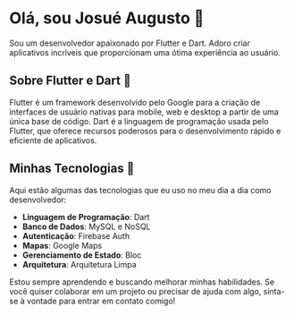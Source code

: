 # Olá, sou Josué Augusto 👋

Sou um desenvolvedor apaixonado por Flutter e Dart. Adoro criar aplicativos incríveis que proporcionam uma ótima experiência ao usuário.

## Sobre Flutter e Dart 🚀

Flutter é um framework desenvolvido pelo Google para a criação de interfaces de usuário nativas para mobile, web e desktop a partir de uma única base de código. Dart é a linguagem de programação usada pelo Flutter, que oferece recursos poderosos para o desenvolvimento rápido e eficiente de aplicativos.

## Minhas Tecnologias 🔧

Aqui estão algumas das tecnologias que eu uso no meu dia a dia como desenvolvedor:

- **Linguagem de Programação**: Dart
- **Banco de Dados**: MySQL e NoSQL
- **Autenticação**: Firebase Auth
- **Mapas**: Google Maps
- **Gerenciamento de Estado**: Bloc
- **Arquitetura**: Arquitetura Limpa

Estou sempre aprendendo e buscando melhorar minhas habilidades. Se você quiser colaborar em um projeto ou precisar de ajuda com algo, sinta-se à vontade para entrar em contato comigo!
